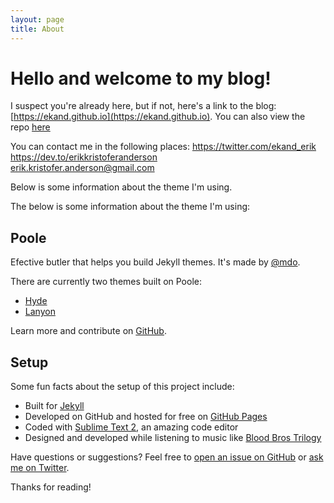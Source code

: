 ```yaml
---
layout: page
title: About
---
```


# Hello and welcome to my blog! 

I suspect you're already here, but if not, here's a link to the blog: [https://ekand.github.io](https://ekand.github.io).
You can also view the repo [here](https://github.com/ekand/ekand.github.io)

You can contact me in the following places: 
https://twitter.com/ekand_erik   
https://dev.to/erikkristoferanderson   
erik.kristofer.anderson@gmail.com  

Below is some information about the theme I'm using.

The below is some information about the theme I'm using:


## Poole
Efective butler that helps you build Jekyll themes. It's made by [@mdo](https://twitter.com/mdo).

There are currently two themes built on Poole:

* [Hyde](http://hyde.getpoole.com)
* [Lanyon](http://lanyon.getpoole.com)

Learn more and contribute on [GitHub](https://github.com/poole).

## Setup

Some fun facts about the setup of this project include:

* Built for [Jekyll](http://jekyllrb.com)
* Developed on GitHub and hosted for free on [GitHub Pages](https://pages.github.com)
* Coded with [Sublime Text 2](http://sublimetext.com), an amazing code editor
* Designed and developed while listening to music like [Blood Bros Trilogy](https://soundcloud.com/maddecent/sets/blood-bros-series)

Have questions or suggestions? Feel free to [open an issue on GitHub](https://github.com/poole/poole/issues/new) or [ask me on Twitter](https://twitter.com/mdo).

Thanks for reading!
